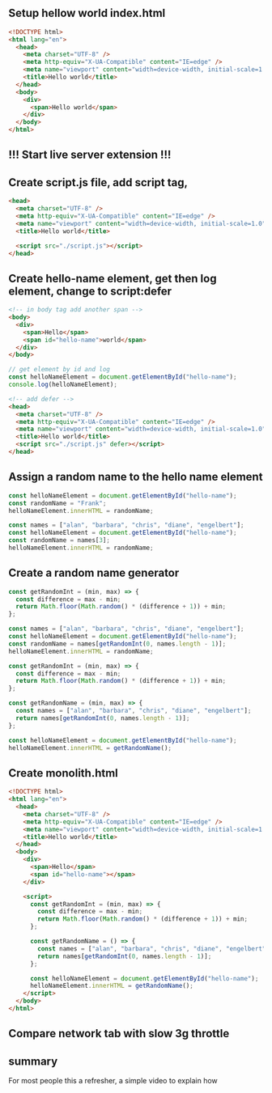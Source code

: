 ## Setup hellow world index.html

```html
<!DOCTYPE html>
<html lang="en">
  <head>
    <meta charset="UTF-8" />
    <meta http-equiv="X-UA-Compatible" content="IE=edge" />
    <meta name="viewport" content="width=device-width, initial-scale=1.0" />
    <title>Hello world</title>
  </head>
  <body>
    <div>
      <span>Hello world</span>
    </div>
  </body>
</html>
```

## !!! Start live server extension !!!

## Create script.js file, add script tag,

```html
<head>
  <meta charset="UTF-8" />
  <meta http-equiv="X-UA-Compatible" content="IE=edge" />
  <meta name="viewport" content="width=device-width, initial-scale=1.0" />
  <title>Hello world</title>

  <script src="./script.js"></script>
</head>
```

## Create hello-name element, get then log element, change to script:defer

```html
<!-- in body tag add another span -->
<body>
  <div>
    <span>Hello</span>
    <span id="hello-name">world</span>
  </div>
</body>
```

```js
// get element by id and log
const helloNameElement = document.getElementById("hello-name");
console.log(helloNameElement);
```

```html
<!-- add defer -->
<head>
  <meta charset="UTF-8" />
  <meta http-equiv="X-UA-Compatible" content="IE=edge" />
  <meta name="viewport" content="width=device-width, initial-scale=1.0" />
  <title>Hello world</title>
  <script src="./script.js" defer></script>
</head>
```

## Assign a random name to the hello name element

```js
const helloNameElement = document.getElementById("hello-name");
const randomName = "Frank";
helloNameElement.innerHTML = randomName;
```

```js
const names = ["alan", "barbara", "chris", "diane", "engelbert"];
const helloNameElement = document.getElementById("hello-name");
const randomName = names[3];
helloNameElement.innerHTML = randomName;
```

## Create a random name generator

```js
const getRandomInt = (min, max) => {
  const difference = max - min;
  return Math.floor(Math.random() * (difference + 1)) + min;
};

const names = ["alan", "barbara", "chris", "diane", "engelbert"];
const helloNameElement = document.getElementById("hello-name");
const randomName = names[getRandomInt(0, names.length - 1)];
helloNameElement.innerHTML = randomName;
```

```js
const getRandomInt = (min, max) => {
  const difference = max - min;
  return Math.floor(Math.random() * (difference + 1)) + min;
};

const getRandomName = (min, max) => {
  const names = ["alan", "barbara", "chris", "diane", "engelbert"];
  return names[getRandomInt(0, names.length - 1)];
};

const helloNameElement = document.getElementById("hello-name");
helloNameElement.innerHTML = getRandomName();
```

## Create monolith.html

```html
<!DOCTYPE html>
<html lang="en">
  <head>
    <meta charset="UTF-8" />
    <meta http-equiv="X-UA-Compatible" content="IE=edge" />
    <meta name="viewport" content="width=device-width, initial-scale=1.0" />
    <title>Hello world</title>
  </head>
  <body>
    <div>
      <span>Hello</span>
      <span id="hello-name"></span>
    </div>

    <script>
      const getRandomInt = (min, max) => {
        const difference = max - min;
        return Math.floor(Math.random() * (difference + 1)) + min;
      };

      const getRandomName = () => {
        const names = ["alan", "barbara", "chris", "diane", "engelbert"];
        return names[getRandomInt(0, names.length - 1)];
      };

      const helloNameElement = document.getElementById("hello-name");
      helloNameElement.innerHTML = getRandomName();
    </script>
  </body>
</html>
```

## Compare network tab with slow 3g throttle

## summary

For most people this a refresher, a simple video to explain how

